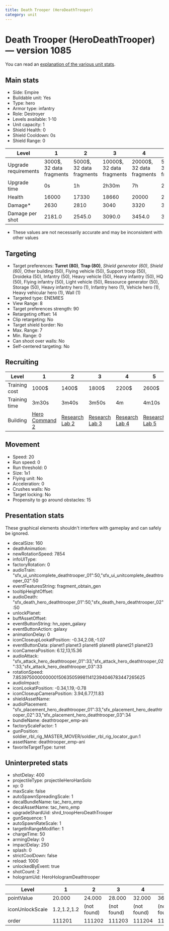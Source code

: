 ```yaml
---
title: Death Trooper (HeroDeathTrooper)
category: unit
---
```


# Death Trooper (HeroDeathTrooper) — version 1085

You can read an [explanation  of the various unit stats](unitexplained.md).

## Main stats

  * Side: Empire
  * Buildable unit: Yes
  * Type: hero
  * Armor type: infantry
  * Role: Destroyer
  * Levels available: 1-10
  * Unit capacity: 1
  * Shield Health: 0
  * Shield Cooldown: 0s
  * Shield Range: 0

|Level               |1                       |2                       |3                        |4                        |5                        |6                         |7                         |8                         |9                          |10                         |
|--------------------|------------------------|------------------------|-------------------------|-------------------------|-------------------------|--------------------------|--------------------------|--------------------------|---------------------------|---------------------------|
|Upgrade requirements|3000$, 32 data fragments|5000$, 32 data fragments|10000$, 32 data fragments|20000$, 32 data fragments|50000$, 32 data fragments|135000$, 32 data fragments|225000$, 32 data fragments|450000$, 32 data fragments|1500000$, 32 data fragments|2500000$, 32 data fragments|
|Upgrade time        |0s                      |1h                      |2h30m                    |7h                       |20h                      |2d12h                     |4d                        |6d                        |1w1d                       |1w5d                       |
|Health              |16000                   |17330                   |18660                    |20000                    |21330                    |22660                     |24000                     |25330                     |27330                      |30000                      |
|Damage*             |2630                    |2810                    |3040                     |3320                     |3590                     |3830                      |4010                      |4190                      |4520                       |4980                       |
|Damage per shot     |2181.0                  |2545.0                  |3090.0                   |3454.0                   |3818.0                   |4363.0                    |4909.0                    |5272.0                    |5636.0                     |6545.0                     |

* These values are not necessarily accurate and may be inconsistent with other values

## Targeting

  * Target preferences: **Turret (80)**, **Trap (80)**, _Shield generator (60)_, _Shield (60)_, Other building (50), Flying vehicle (50), Support troop (50), Droideka (50), Infantry (50), Heavy vehicle (50), Heavy infantry (50), HQ (50), Flying infantry (50), Light vehicle (50), Ressource generator (50), Storage (50), Heavy infantry hero (1), Infantry hero (1), Vehicle hero (1), Heavy vehicular hero (1), Wall (1)
  * Targeted type: ENEMIES
  * View Range: 8
  * Target preferences strength: 90
  * Retargeting offset: 14
  * Clip retargeting: No
  * Target shield border: No
  * Max. Range: 7
  * Min. Range: 0
  * Can shoot over walls: No
  * Self-centered targeting: No

## Recruiting

|Level        |1                                           |2                                      |3                                      |4                                      |5                                      |6                                      |7                                      |8                                      |9                                      |10                                      |
|-------------|--------------------------------------------|---------------------------------------|---------------------------------------|---------------------------------------|---------------------------------------|---------------------------------------|---------------------------------------|---------------------------------------|---------------------------------------|----------------------------------------|
|Training cost|1000$                                       |1400$                                  |1800$                                  |2200$                                  |2600$                                  |3000$                                  |3400$                                  |4000$                                  |4200$                                  |4600$                                   |
|Training time|3m30s                                       |3m40s                                  |3m50s                                  |4m                                     |4m10s                                  |4m20s                                  |4m30s                                  |9m20s                                  |9m40s                                  |10m                                     |
|Building     |[Hero Command 2](empireTacticalCommand.html)|[Research Lab 2](empireOffenseLab.html)|[Research Lab 3](empireOffenseLab.html)|[Research Lab 4](empireOffenseLab.html)|[Research Lab 5](empireOffenseLab.html)|[Research Lab 6](empireOffenseLab.html)|[Research Lab 7](empireOffenseLab.html)|[Research Lab 8](empireOffenseLab.html)|[Research Lab 9](empireOffenseLab.html)|[Research Lab 10](empireOffenseLab.html)|

## Movement

  * Speed: 20
  * Run speed: 0
  * Run threshold: 0
  * Size: 1x1
  * Flying unit: No
  * Acceleration: 0
  * Crushes walls: No
  * Target locking: No
  * Propensity to go around obstacles: 15

## Presentation stats

These graphical elements shouldn't interfere with gameplay and can safely be ignored.

  * decalSize: 160
  * deathAnimation: 
  * newRotationSpeed: 7854
  * infoUIType: 
  * factoryRotation: 0
  * audioTrain: "sfx_ui_unitcomplete_deathtrooper_01":50,"sfx_ui_unitcomplete_deathtrooper_02":50
  * eventFeaturesString: fragment_obtain_gen
  * tooltipHeightOffset: 
  * audioDeath: "sfx_death_hero_deathtrooper_01":50,"sfx_death_hero_deathtrooper_02":50
  * unlockPlanet: 
  * buffAssetOffset: 
  * eventButtonString: hn_open_galaxy
  * eventButtonAction: galaxy
  * animationDelay: 0
  * iconCloseupLookatPosition: -0.34,2.08,-1.07
  * eventButtonData: planet1 planet3 planet6 planet8 planet21 planet23
  * iconCameraPosition: 6.12,13,15.36
  * audioAttack: "sfx_attack_hero_deathtrooper_01":33,"sfx_attack_hero_deathtrooper_02":33,"sfx_attack_hero_deathtrooper_03":33
  * rotationSpeed: 7.8539750000000001506350599811412394046783447265625
  * audioImpact: 
  * iconLookatPosition: -0.34,1.19,-0.78
  * iconCloseupCameraPosition: 3.94,6.77,11.83
  * shieldAssetName: 
  * audioPlacement: "sfx_placement_hero_deathtrooper_01":33,"sfx_placement_hero_deathtrooper_02":33,"sfx_placement_hero_deathtrooper_03":34
  * bundleName: deathtrooper_emp-ani
  * factoryScaleFactor: 1
  * gunPosition: soldier_rbl_rig_MASTER_MOVER/soldier_rbl_rig_locator_gun:1
  * assetName: deathtrooper_emp-ani
  * favoriteTargetType: turret

## Uninterpreted stats

  * shotDelay: 400
  * projectileType: projectileHeroHanSolo
  * xp: 0
  * maxScale: false
  * autoSpawnSpreadingScale: 1
  * decalBundleName: tac_hero_emp
  * decalAssetName: tac_hero_emp
  * upgradeShardUid: shrd_troopHeroDeathTrooper
  * gunSequence: 1
  * autoSpawnRateScale: 1
  * targetInRangeModifier: 1
  * chargeTime: 50
  * armingDelay: 0
  * impactDelay: 250
  * splash: 0
  * strictCoolDown: false
  * reload: 1000
  * unlockedByEvent: true
  * shotCount: 2
  * hologramUid: HeroHologramDeathtrooper

|Level          |1          |2          |3          |4          |5          |6          |7          |8          |9          |10         |
|---------------|-----------|-----------|-----------|-----------|-----------|-----------|-----------|-----------|-----------|-----------|
|pointValue     |20.000     |24.000     |28.000     |32.000     |36.000     |40.000     |44.000     |48.000     |52.000     |60.000     |
|iconUnlockScale|1.2,1.2,1.2|(not found)|(not found)|(not found)|(not found)|(not found)|(not found)|(not found)|(not found)|(not found)|
|order          |111201     |111202     |111203     |111204     |111205     |111206     |111207     |111208     |111209     |111210     |

